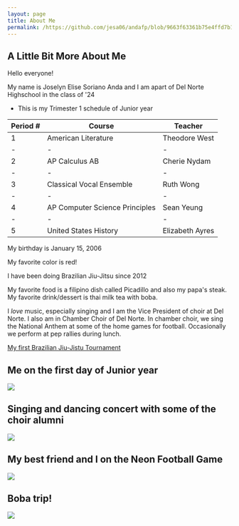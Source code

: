 ```yaml
---
layout: page
title: About Me
permalink: /https://github.com/jesa06/andafp/blob/9663f63361b75e4ffd7b14d3ed1b352ae4c50724/_pages/01_About%20me.md/ 
---
```

## A Little Bit More About Me

Hello everyone! 

My name is Joselyn Elise Soriano Anda and I am apart of Del Norte Highschool in the class of '24 
- This is my Trimester 1 schedule of Junior year

| Period # | Course | Teacher |
|-|-|-|
| 1 | American Literature | Theodore West |
|-|-|-|
| 2 | AP Calculus AB | Cherie Nydam |
|-|-|-|
| 3 | Classical Vocal Ensemble | Ruth Wong |
|-|-|-|
| 4 | AP Computer Science Principles | Sean Yeung |
|-|-|-|
| 5 | United States History | Elizabeth Ayres |

My birthday is January 15, 2006

My favorite color is red!

I have been doing Brazilian Jiu-Jitsu since 2012

My favorite food is a filipino dish called Picadillo and also my papa's steak. My favorite drink/dessert is thai milk tea with boba.

I *love* music, especially singing and I am the Vice President of choir at Del Norte. I also am in Chamber Choir of Del Norte. In chamber choir, we sing the National Anthem at some of the home games for football. Occasionally we perform at pep rallies during lunch.

[My first Brazilian Jiu-Jistu Tournament](https://youtu.be/RaerwRZCmMA) 

## Me on the first day of Junior year ##
![]({{site.baseurl}}/images/junioryearme.png)

## Singing and dancing concert with some of the choir alumni ##
![]({{site.baseurl}}/images/choirselfie.png)

## My best friend and I on the Neon Football Game ##
![]({{site.baseurl}}/images/neongamekeira.png)

## Boba trip! ##
![]({{site.baseurl}}/images/boba.png)
